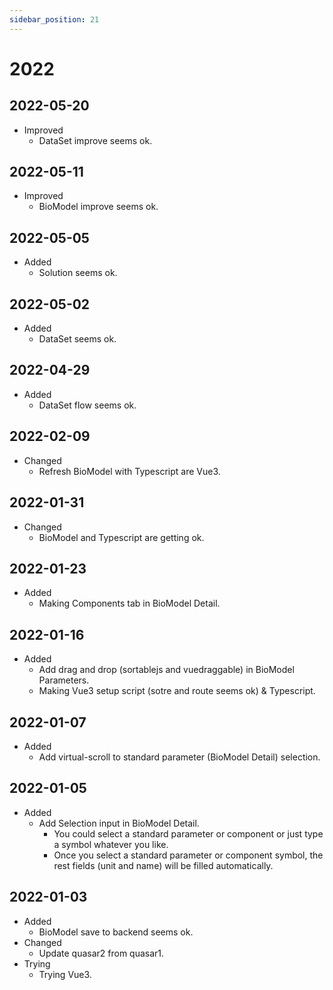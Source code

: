 ```yaml
---
sidebar_position: 21
---
```


# 2022

## 2022-05-20

- Improved
  - DataSet improve seems ok.

## 2022-05-11

- Improved
  - BioModel improve seems ok.

## 2022-05-05

- Added
  - Solution seems ok.

## 2022-05-02

- Added
  - DataSet seems ok.

## 2022-04-29

- Added
  - DataSet flow seems ok.

## 2022-02-09

- Changed
  - Refresh BioModel with Typescript are Vue3.

## 2022-01-31

- Changed
  - BioModel and Typescript are getting ok.

## 2022-01-23

- Added
  - Making Components tab in BioModel Detail.

## 2022-01-16

- Added
  - Add drag and drop (sortablejs and vuedraggable) in BioModel Parameters.
  - Making Vue3 setup script (sotre and route seems ok) & Typescript.

## 2022-01-07

- Added
  - Add virtual-scroll to standard parameter (BioModel Detail) selection.

## 2022-01-05

- Added
  - Add Selection input in BioModel Detail.
    - You could select a standard parameter or component or just type a symbol whatever you like.
    - Once you select a standard parameter or component symbol, the rest fields (unit and name) will be filled automatically.

## 2022-01-03

- Added
  - BioModel save to backend seems ok.
- Changed
  - Update quasar2 from quasar1.
- Trying
  - Trying Vue3.
